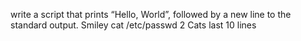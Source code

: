 write a script that prints “Hello, World”, followed by a new line to the standard output.
Smiley
cat /etc/passwd
2 Cats
last 10 lines
